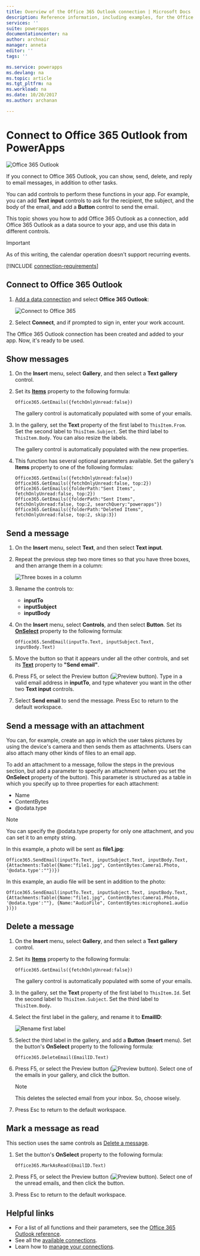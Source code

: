 ```yaml
---
title: Overview of the Office 365 Outlook connection | Microsoft Docs
description: Reference information, including examples, for the Office 365 Outlook connection to PowerApps
services: ''
suite: powerapps
documentationcenter: na
author: archnair
manager: anneta
editor: ''
tags: ''

ms.service: powerapps
ms.devlang: na
ms.topic: article
ms.tgt_pltfrm: na
ms.workload: na
ms.date: 10/20/2017
ms.author: archanan

---
```

# Connect to Office 365 Outlook from PowerApps
![Office 365 Outlook](./media/connection-office365-outlook/office365icon.png)

If you connect to Office 365 Outlook, you can show, send, delete, and reply to email messages, in addition to other tasks.

You can add controls to perform these functions in your app. For example, you can add **Text input** controls to ask for the recipient, the subject, and the body of the email, and add a **Button** control to send the email.

This topic shows you how to add Office 365 Outlook as a connection, add Office 365 Outlook as a data source to your app, and use this data in different controls.

> [!IMPORTANT]
> As of this writing, the calendar operation doesn't support recurring events.

[!INCLUDE [connection-requirements](../../../includes/connection-requirements.md)]

## Connect to Office 365 Outlook
1. [Add a data connection](../add-data-connection.md) and select **Office 365 Outlook**:  
   
    ![Connect to Office 365](./media/connection-office365-outlook/add-office.png)
2. Select **Connect**, and if prompted to sign in, enter your work account.

The Office 365 Outlook connection has been created and added to your app. Now, it's ready to be used.

## Show messages
1. On the **Insert** menu, select **Gallery**, and then select a **Text gallery** control.
2. Set its **[Items](../controls/properties-core.md)** property to the following formula:  
   
    `Office365.GetEmails({fetchOnlyUnread:false})`
   
    The gallery control is automatically populated with some of your emails.
3. In the gallery, set the **Text** property of the first label to `ThisItem.From`. Set the second label to `ThisItem.Subject`. Set the third label to `ThisItem.Body`. You can also resize the labels.
   
    The gallery control is automatically populated with the new properties.
4. This function has several optional parameters available. Set the gallery's **Items** property to one of the following formulas:
   
    `Office365.GetEmails({fetchOnlyUnread:false})`  
    `Office365.GetEmails({fetchOnlyUnread:false, top:2})`  
    `Office365.GetEmails({folderPath:"Sent Items", fetchOnlyUnread:false, top:2})`  
    `Office365.GetEmails({folderPath:"Sent Items", fetchOnlyUnread:false, top:2, searchQuery:"powerapps"})`  
    `Office365.GetEmails({folderPath:"Deleted Items", fetchOnlyUnread:false, top:2, skip:3})`

## Send a message
1. On the **Insert** menu, select **Text**, and then select **Text input**.
2. Repeat the previous step two more times so that you have three boxes, and then arrange them in a column:  
   
    ![Three boxes in a column](./media/connection-office365-outlook/threetextinput.png)
3. Rename the controls to:  
   
   * **inputTo**
   * **inputSubject**
   * **inputBody**
4. On the **Insert** menu, select **Controls**, and then select **Button**. Set its **[OnSelect](../controls/properties-core.md)** property to the following formula:  
   
    `Office365.SendEmail(inputTo.Text, inputSubject.Text, inputBody.Text)`
5. Move the button so that it appears under all the other controls, and set its **[Text](../controls/properties-core.md)** property to **"Send email"**.
6. Press F5, or select the Preview button (![Preview button](./media/connection-office365-outlook/preview.png)). Type in a valid email address in **inputTo**, and type whatever you want in the other two **Text input** controls.
7. Select **Send email** to send the message. Press Esc to return to the default workspace.

## Send a message with an attachment
You can, for example, create an app in which the user takes pictures by using the device's camera and then sends them as attachments. Users can also attach many other kinds of files to an email app.

To add an attachment to a message, follow the steps in the previous section, but add a parameter to specify an attachment (when you set the **OnSelect** property of the button). This parameter is structured as a table in which you specify up to three properties for each attachment:

* Name
* ContentBytes
* @odata.type

> [!NOTE]
> You can specify the @odata.type property for only one attachment, and you can set it to an empty string.

In this example, a photo will be sent as **file1.jpg**:

`Office365.SendEmail(inputTo.Text, inputSubject.Text, inputBody.Text, {Attachments:Table({Name:"file1.jpg", ContentBytes:Camera1.Photo, '@odata.type':""})})`

In this example, an audio file will be sent in addition to the photo:

`Office365.SendEmail(inputTo.Text, inputSubject.Text, inputBody.Text, {Attachments:Table({Name:"file1.jpg", ContentBytes:Camera1.Photo, '@odata.type':""}, {Name:"AudioFile", ContentBytes:microphone1.audio })})`

## Delete a message
1. On the **Insert** menu, select **Gallery**, and then select a **Text gallery** control.
2. Set its **[Items](../controls/properties-core.md)** property to the following formula:  
   
    `Office365.GetEmails({fetchOnlyUnread:false})`
   
    The gallery control is automatically populated with some of your emails.
3. In the gallery, set the **Text** property of the first label to `ThisItem.Id`. Set the second label to `ThisItem.Subject`. Set the third label to `ThisItem.Body`.
4. Select the first label in the gallery, and rename it to **EmailID**:
   
    ![Rename first label](./media/connection-office365-outlook/renameheading.png)
5. Select the third label in the gallery, and add a **Button** (**Insert** menu). Set the button's **OnSelect** property to the following formula:  
   
    `Office365.DeleteEmail(EmailID.Text)`
6. Press F5, or select the Preview button (![Preview button](./media/connection-office365-outlook/preview.png)). Select one of the emails in your gallery, and click the button. 
    
    > [!NOTE]
    > This deletes the selected email from your inbox. So, choose wisely.
7. Press Esc to return to the default workspace.

## Mark a message as read
This section uses the same controls as [Delete a message](connection-office365-outlook.md#delete-a-message).

1. Set the button's **OnSelect** property to the following formula:  
   
    `Office365.MarkAsRead(EmailID.Text)`
2. Press F5, or select the Preview button (![Preview button](./media/connection-office365-outlook/preview.png)). Select one of the unread emails, and then click the button.
3. Press Esc to return to the default workspace.

## Helpful links
* For a list of all functions and their parameters, see the [Office 365 Outlook reference](https://docs.microsoft.com/connectors/office365connector/).
* See all the [available connections](../connections-list.md).  
* Learn how to [manage your connections](../add-manage-connections.md).

